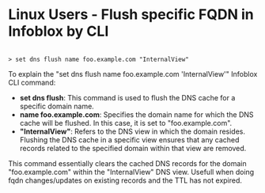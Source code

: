 # Linux Users - Flush specific FQDN in Infoblox by CLI


```shell

> set dns flush name foo.example.com "InternalView"

```

To explain the "set dns flush name foo.example.com 'InternalView'" Infoblox CLI command:

- **set dns flush**: This command is used to flush the DNS cache for a specific domain name.
- **name foo.example.com**: Specifies the domain name for which the DNS cache will be flushed. In this case, it is set to "foo.example.com".
- **"InternalView"**: Refers to the DNS view in which the domain resides. Flushing the DNS cache in a specific view ensures that any cached records related to the specified domain within that view are removed.

This command essentially clears the cached DNS records for the domain "foo.example.com" within the "InternalView" DNS view.
Usefull when doing fqdn changes/updates on existing records and the TTL has not expired. 



